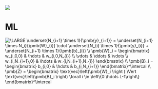 <img src=https://source.unsplash.com/800x500/?moon>

# ML

<img src="https://latex.codecogs.com/svg.latex?\dpi{150}&space;\LARGE&space;\underset{N_{i&plus;1}&space;\times&space;1}{\pmb{y}_{i&plus;1}}&space;=&space;\underset{N_{i&plus;1}&space;\times&space;N_i}{\pmb{W}_{i}}&space;\cdot&space;\underset{N_{i}&space;\times&space;1}{\pmb{y}_{i}}&space;&plus;&space;\underset{N_{i&plus;1}&space;\times&space;1}{\pmb{b}_{i}}&space;\\&space;\pmb{W}_i&space;=&space;\begin{bmatrix}&space;w_{i,0,0}&space;&&space;\hdots&space;&&space;w_{i,0,N_{i}}&space;\\&space;\vdots&space;&&space;\ddots&space;&&space;\vdots&space;\\&space;w_{i,N_{i&plus;1},0}&space;&&space;\hdots&space;&&space;w_{i,N_{i&plus;1},N_{i}}&space;\end{bmatrix}&space;\\&space;\pmb{B}_i&space;=&space;\begin{bmatrix}&space;b_{i,0}&space;&&space;\hdots&space;&&space;b_{i,N_{i&plus;1}}&space;\end{bmatrix}^\intercal&space;\\&space;\pmb{Z}&space;=&space;\begin{bmatrix}&space;\text{vec}\left(\pmb{W}_i&space;\right&space;)&space;\Vert&space;\text{vec}\left(\pmb{B}_i&space;\right)&space;\forall&space;i&space;\in&space;\left\{0&space;\hdots&space;L-1\right\}&space;\end{bmatrix}^\intercal" title="\LARGE \underset{N_{i+1} \times 1}{\pmb{y}_{i+1}} = \underset{N_{i+1} \times N_i}{\pmb{W}_{i}} \cdot \underset{N_{i} \times 1}{\pmb{y}_{i}} + \underset{N_{i+1} \times 1}{\pmb{b}_{i}} \\ \pmb{W}_i = \begin{bmatrix} w_{i,0,0} & \hdots & w_{i,0,N_{i}} \\ \vdots & \ddots & \vdots \\ w_{i,N_{i+1},0} & \hdots & w_{i,N_{i+1},N_{i}} \end{bmatrix} \\ \pmb{B}_i = \begin{bmatrix} b_{i,0} & \hdots & b_{i,N_{i+1}} \end{bmatrix}^\intercal \\ \pmb{Z} = \begin{bmatrix} \text{vec}\left(\pmb{W}_i \right ) \Vert \text{vec}\left(\pmb{B}_i \right) \forall i \in \left\{0 \hdots L-1\right\} \end{bmatrix}^\intercal" />
